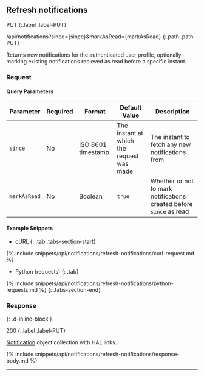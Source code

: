 ## Refresh notifications

PUT
{:.label .label-PUT}

/api/notifications?since={since}&markAsRead={markAsRead}
{:.path .path-PUT}

Returns new notifications for the authenticated user profile, optionally marking existing notifications recieved as read before a specific instant.

### Request
#### Query Parameters

Parameter | Required | Format | Default Value | Description
--------- | -------- | ------ | ------------- | -----------
`since` | No | ISO 8601 timestamp | The instant at which the request was made | The instant to fetch any new notifications from
`markAsRead` | No | Boolean | `true` | Whether or not to mark notifications created before `since` as read

#### Example Snippets
- cURL
{: .tab .tabs-section-start}

{% include snippets/api/notifications/refresh-notifications/curl-request.md %}

- Python (requests)
{: .tab}

{% include snippets/api/notifications/refresh-notifications/python-requests.md %}
{: .tabs-section-end}

### Response
{: .d-inline-block }

200
{:.label .label-PUT}

[Notification](#notification) object collection with HAL links.

{% include snippets/api/notifications/refresh-notifications/response-body.md %}

---